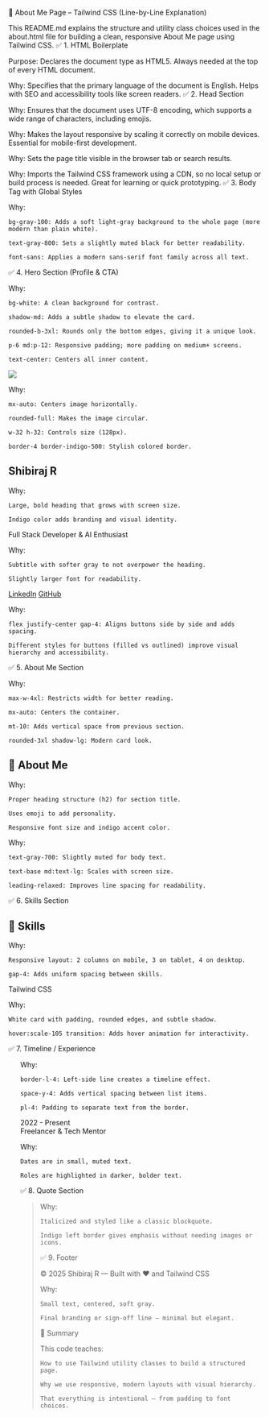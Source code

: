 📄 About Me Page – Tailwind CSS (Line-by-Line Explanation)

This README.md explains the structure and utility class choices used in the about.html file for building a clean, responsive About Me page using Tailwind CSS.
✅ 1. HTML Boilerplate

<!DOCTYPE html>

Purpose:
Declares the document type as HTML5. Always needed at the top of every HTML document.

<html lang="en">

Why:
Specifies that the primary language of the document is English. Helps with SEO and accessibility tools like screen readers.
✅ 2. Head Section

<head>
  <meta charset="UTF-8">

Why:
Ensures that the document uses UTF-8 encoding, which supports a wide range of characters, including emojis.

  <meta name="viewport" content="width=device-width, initial-scale=1">

Why:
Makes the layout responsive by scaling it correctly on mobile devices. Essential for mobile-first development.

  <title>About Me - Shibiraj</title>

Why:
Sets the page title visible in the browser tab or search results.

  <link href="https://cdn.jsdelivr.net/npm/tailwindcss@3.4.1/dist/tailwind.min.css" rel="stylesheet">

Why:
Imports the Tailwind CSS framework using a CDN, so no local setup or build process is needed. Great for learning or quick prototyping.
✅ 3. Body Tag with Global Styles

<body class="bg-gray-100 text-gray-800 font-sans">

Why:

    bg-gray-100: Adds a soft light-gray background to the whole page (more modern than plain white).

    text-gray-800: Sets a slightly muted black for better readability.

    font-sans: Applies a modern sans-serif font family across all text.

✅ 4. Hero Section (Profile & CTA)

<section class="bg-white shadow-md rounded-b-3xl p-6 md:p-12 text-center">

Why:

    bg-white: A clean background for contrast.

    shadow-md: Adds a subtle shadow to elevate the card.

    rounded-b-3xl: Rounds only the bottom edges, giving it a unique look.

    p-6 md:p-12: Responsive padding; more padding on medium+ screens.

    text-center: Centers all inner content.

<img src="..." class="mx-auto rounded-full w-32 h-32 border-4 border-indigo-500 mb-4">

Why:

    mx-auto: Centers image horizontally.

    rounded-full: Makes the image circular.

    w-32 h-32: Controls size (128px).

    border-4 border-indigo-500: Stylish colored border.

<h1 class="text-3xl md:text-5xl font-bold text-indigo-600 mb-2">Shibiraj R</h1>

Why:

    Large, bold heading that grows with screen size.

    Indigo color adds branding and visual identity.

<p class="text-lg md:text-xl text-gray-600 mb-4">Full Stack Developer & AI Enthusiast</p>

Why:

    Subtitle with softer gray to not overpower the heading.

    Slightly larger font for readability.

<div class="flex justify-center gap-4">
  <a href="#" class="bg-indigo-600 text-white px-5 py-2 rounded-xl hover:bg-indigo-700 transition">LinkedIn</a>
  <a href="#" class="border border-indigo-600 text-indigo-600 px-5 py-2 rounded-xl hover:bg-indigo-100 transition">GitHub</a>
</div>

Why:

    flex justify-center gap-4: Aligns buttons side by side and adds spacing.

    Different styles for buttons (filled vs outlined) improve visual hierarchy and accessibility.

✅ 5. About Me Section

<section class="max-w-4xl mx-auto mt-10 px-6">
  <div class="bg-white p-6 md:p-10 rounded-3xl shadow-lg">

Why:

    max-w-4xl: Restricts width for better reading.

    mx-auto: Centers the container.

    mt-10: Adds vertical space from previous section.

    rounded-3xl shadow-lg: Modern card look.

<h2 class="text-2xl md:text-3xl font-bold text-indigo-700 mb-4">👋 About Me</h2>

Why:

    Proper heading structure (h2) for section title.

    Uses emoji to add personality.

    Responsive font size and indigo accent color.

<p class="text-gray-700 text-base md:text-lg leading-relaxed">

Why:

    text-gray-700: Slightly muted for body text.

    text-base md:text-lg: Scales with screen size.

    leading-relaxed: Improves line spacing for readability.

✅ 6. Skills Section

<section class="max-w-5xl mx-auto mt-10 px-6">
  <h2 class="text-2xl font-bold text-indigo-700 mb-4">🚀 Skills</h2>
  <div class="grid grid-cols-2 sm:grid-cols-3 md:grid-cols-4 gap-4">

Why:

    Responsive layout: 2 columns on mobile, 3 on tablet, 4 on desktop.

    gap-4: Adds uniform spacing between skills.

<span class="bg-white py-3 px-4 rounded-xl text-center shadow hover:scale-105 transition">Tailwind CSS</span>

Why:

    White card with padding, rounded edges, and subtle shadow.

    hover:scale-105 transition: Adds hover animation for interactivity.

✅ 7. Timeline / Experience

<ul class="space-y-4 border-l-4 border-indigo-500 pl-4">

Why:

    border-l-4: Left-side line creates a timeline effect.

    space-y-4: Adds vertical spacing between list items.

    pl-4: Padding to separate text from the border.

<div class="text-sm text-gray-500">2022 - Present</div>
<div class="font-semibold text-gray-800">Freelancer & Tech Mentor</div>

Why:

    Dates are in small, muted text.

    Roles are highlighted in darker, bolder text.

✅ 8. Quote Section

<blockquote class="text-xl italic text-gray-600 border-l-4 border-indigo-500 pl-4">

Why:

    Italicized and styled like a classic blockquote.

    Indigo left border gives emphasis without needing images or icons.

✅ 9. Footer

<footer class="text-center mt-16 mb-4 text-sm text-gray-500">
  © 2025 Shibiraj R — Built with ❤️ and Tailwind CSS
</footer>

Why:

    Small text, centered, soft gray.

    Final branding or sign-off line — minimal but elegant.

📌 Summary

This code teaches:

    How to use Tailwind utility classes to build a structured page.

    Why we use responsive, modern layouts with visual hierarchy.

    That everything is intentional — from padding to font choices.
